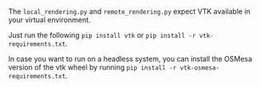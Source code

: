 The `local_rendering.py` and `remote_rendering.py` expect VTK available in your virtual environment.

Just run the following `pip install vtk` or `pip install -r vtk-requirements.txt`.

In case you want to run on a headless system, you can install the OSMesa version of the vtk wheel by running `pip install -r vtk-osmesa-requirements.txt`.
